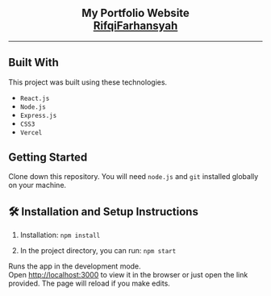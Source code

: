<h2 align="center">
  My Portfolio Website<br/>
  <a href="https://rifqifarhansyah.vercel.app" target="_blank">RifqiFarhansyah</a>
</h2>
<hr>

## Built With

This project was built using these technologies.
- `React.js`
- `Node.js`
- `Express.js`
- `CSS3`
- `Vercel`

## Getting Started

Clone down this repository. You will need `node.js` and `git` installed globally on your machine.

## 🛠 Installation and Setup Instructions

1. Installation: `npm install`

2. In the project directory, you can run: `npm start`

Runs the app in the development mode.\
Open [http://localhost:3000](http://localhost:3000) to view it in the browser or just open the link provided.
The page will reload if you make edits.

